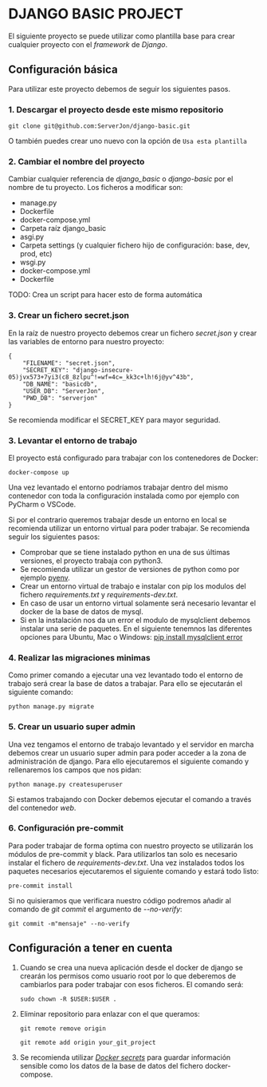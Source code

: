 # DJANGO BASIC PROJECT

El siguiente proyecto se puede utilizar como plantilla base para crear cualquier proyecto con el _framework_ de *Django*.

## Configuración básica

Para utilizar este proyecto debemos de seguir los siguientes pasos.

### 1. Descargar el proyecto desde este mismo repositorio

    git clone git@github.com:ServerJon/django-basic.git

O también puedes crear uno nuevo con la opción de `Usa esta plantilla`

### 2. Cambiar el nombre del proyecto

Cambiar cualquier referencia de *django_basic* o *django-basic* por el nombre de tu proyecto. Los ficheros a modificar son:

- manage<span></span>.py
- Dockerfile
- docker-compose.yml
- Carpeta raíz django_basic
- asgi<span></span>.py
- Carpeta settings (y cualquier fichero hijo de configuración: base, dev, prod, etc)
- wsgi<span></span>.py
- docker-compose<span></span>.yml
- Dockerfile

TODO: Crea un script para hacer esto de forma automática

### 3. Crear un fichero secret.json

En la raíz de nuestro proyecto debemos crear un fichero _secret.json_ y crear las variables de entorno para nuestro proyecto:

    {
        "FILENAME": "secret.json",
        "SECRET_KEY": "django-insecure-05)jvx573+7yi3(c8_8zlpu^!=wf=4c=_kk3c+lh!6j@yv^43b",
        "DB_NAME": "basicdb",
        "USER_DB": "ServerJon",
        "PWD_DB": "serverjon"
    }

Se recomienda modificar el SECRET_KEY para mayor seguridad.

### 3. Levantar el entorno de trabajo

El proyecto está configurado para trabajar con los contenedores de Docker:

    docker-compose up

Una vez levantado el entorno podríamos trabajar dentro del mismo contenedor con toda la configuración instalada como por ejemplo con PyCharm o VSCode.

Si por el contrario queremos trabajar desde un entorno en local se recomienda utilizar un entorno virtual para poder trabajar. Se recomienda seguir los siguientes pasos:

- Comprobar que se tiene instalado python en una de sus últimas versiones, el proyecto trabaja con python3.
- Se recomienda utilizar un gestor de versiones de python como por ejemplo [pyenv](https://github.com/pyenv/pyenv).
- Crear un entorno virtual de trabajo e instalar con pip los modulos del fichero _requirements.txt_ y _requirements-dev.txt_.
- En caso de usar un entorno virtual solamente será necesario levantar el docker de la base de datos de mysql.
- Si en la instalación nos da un error el modulo de mysqlclient debemos instalar una serie de paquetes. En el siguiente tenemnos las diferentes opciones para Ubuntu, Mac o Windows: [pip install mysqlclient error](https://stackoverflow.com/questions/35190465/virtualenvpython3-4-pip-install-mysqlclient-error)

### 4. Realizar las migraciones minimas

Como primer comando a ejecutar una vez levantado todo el entorno de trabajo será crear la base de datos a trabajar. Para ello se ejecutarán el siguiente comando:

    python manage.py migrate

### 5. Crear un usuario super admin

Una vez tengamos el entorno de trabajo levantado y el servidor en marcha debemos crear un usuario super admin para poder acceder a la zona de administración de django. Para ello ejecutaremos el siguiente comando y rellenaremos los campos que nos pidan:

    python manage.py createsuperuser

Si estamos trabajando con Docker debemos ejecutar el comando a través del contenedor _web_.

### 6. Configuración pre-commit

Para poder trabajar de forma optima con nuestro proyecto se utilizarán los módulos de pre-commit y black. Para utilizarlos tan solo es necesario instalar el fichero de _requirements-dev.txt_. Una vez instalados todos los paquetes necesarios ejecutaremos el siguiente comando y estará todo listo:

    pre-commit install

Si no quisieramos que verificara nuestro código podremos añadir al comando de _git commit_ el argumento de _--no-verify_:

    git commit -m"mensaje" --no-verify

## Configuración a tener en cuenta

1. Cuando se crea una nueva aplicación desde el docker de django se crearán los permisos como usuario root por lo que deberemos de cambiarlos para poder trabajar con esos ficheros. El comando será:

    `sudo chown -R $USER:$USER .`

2. Eliminar repositorio para enlazar con el que queramos:

    `git remote remove origin`

    `git remote add origin your_git_project`

3. Se recomienda utilizar _[Docker secrets](https://docs.docker.com/engine/swarm/secrets/)_ para guardar información sensible como los datos de la base de datos del fichero docker-compose.
